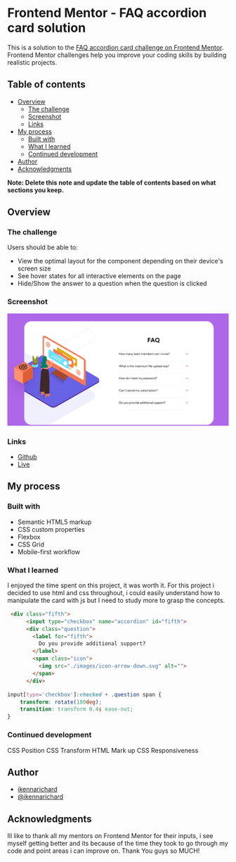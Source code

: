 # Frontend Mentor - FAQ accordion card solution

This is a solution to the [FAQ accordion card challenge on Frontend Mentor](https://www.frontendmentor.io/challenges/faq-accordion-card-XlyjD0Oam). Frontend Mentor challenges help you improve your coding skills by building realistic projects. 

## Table of contents

- [Overview](#overview)
  - [The challenge](#the-challenge)
  - [Screenshot](#screenshot)
  - [Links](#links)
- [My process](#my-process)
  - [Built with](#built-with)
  - [What I learned](#what-i-learned)
  - [Continued development](#continued-development)
- [Author](#author)
- [Acknowledgments](#acknowledgments)

**Note: Delete this note and update the table of contents based on what sections you keep.**

## Overview

### The challenge

Users should be able to:

- View the optimal layout for the component depending on their device's screen size
- See hover states for all interactive elements on the page
- Hide/Show the answer to a question when the question is clicked

### Screenshot

![](./images/FAQ%20Accordion%20Card.png)


### Links

- [Github](https://github.com/ikennarichard/faq-accordion-card)
- [Live](https://ikennarichard.github.io/faq-accordion-card/)

## My process

### Built with

- Semantic HTML5 markup
- CSS custom properties
- Flexbox
- CSS Grid
- Mobile-first workflow


### What I learned

I enjoyed the time spent on this project, it was worth it. For this project i decided to use html and css throughout, i could easily understand how to manipulate the card with js but I need to study more to grasp the concepts.

```html
 <div class="fifth">
      <input type="checkbox" name="accordion" id="fifth">
      <div class="question">
        <label for="fifth">
          Do you provide additional support?
        </label>
        <span class="icon">
          <img src="./images/icon-arrow-down.svg" alt="">
        </span>
      </div>
```
```css
input[type='checkbox']:checked + .question span {
    transform: rotate(180deg);
    transition: transform 0.4s ease-out;
}
```


### Continued development

CSS Position
CSS Transform
HTML Mark up
CSS Responsiveness


## Author

- [ikennarichard](https://github.com/ikennarichard)
- [@ikennarichard](https://www.frontendmentor.io/profile/ikennarichard)



## Acknowledgments

Ill like to thank all my mentors on Frontend Mentor for their inputs, i see myself getting better and its because of the time they took to go through my code and point areas i can improve on. Thank You guys so MUCH!